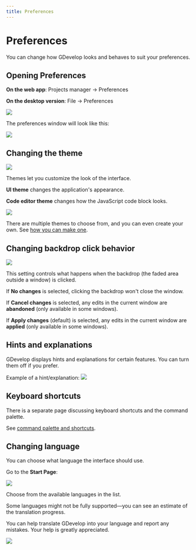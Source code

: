 ```yaml
---
title: Preferences
---
```

# Preferences

You can change how GDevelop looks and behaves to suit your preferences.

## Opening Preferences

**On the web app**: Projects manager → Preferences

**On the desktop version**: File → Preferences

![](/gdevelop5/gdevelop-preferences-locate.gif)

The preferences window will look like this:

![](/gdevelop5/preferences.png)

## Changing the theme

![](/gdevelop5/properties-appearance.png)

Themes let you customize the look of the interface.

**UI theme** changes the application's appearance.

**Code editor theme** changes how the JavaScript code block looks.

![](/gdevelop5/codeblockmonokai.png)

There are multiple themes to choose from, and you can even create your own. See [how you can make one](https://github.com/4ian/GDevelop/blob/master/newIDE/README-themes.md).

## Changing backdrop click behavior

![](/gdevelop5/properties-dialogue.png)

This setting controls what happens when the backdrop (the faded area outside a window) is clicked.

If **No changes** is selected, clicking the backdrop won't close the window.

If **Cancel changes** is selected, any edits in the current window are **abandoned** (only available in some windows).

If **Apply changes** (default) is selected, any edits in the current window are **applied** (only available in some windows).


## Hints and explanations

GDevelop displays hints and explanations for certain features. You can turn them off if you prefer.

Example of a hint/explanation:
![](/gdevelop5/hints2.png)

## Keyboard shortcuts

There is a separate page discussing keyboard shortcuts and the command palette.

See [command palette and shortcuts](/gdevelop5/interface/command-palette-and-shortcuts).

## Changing language

You can choose what language the interface should use.

Go to the **Start Page**:

![](/gdevelop5/home-page-language-select.png)

Choose from the available languages in the list.

Some languages might not be fully supported—you can see an estimate of the translation progress.

You can help translate GDevelop into your language and report any mistakes. Your help is greatly appreciated.

![](/gdevelop5/changinglanguage2.png)



